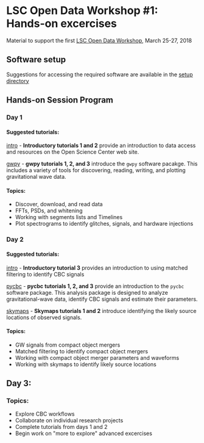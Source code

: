# LSC Open Data Workshop #1: Hands-on excercises

Material to support the first
[LSC Open Data Workshop](https://losc.ligo.org/s/workshop1/),
March 25-27, 2018

## Software setup

Suggestions for accessing the required software are
available in the [setup directory](./setup/README.md)

## Hands-on Session Program

### Day 1

#### Suggested tutorials:

[intro](./intro) - **Introductory tutorials 1 and 2** provide an introduction to
data access and resources on the Open Science Center web site.

[gwpy](./gwpy) - **gwpy tutorials 1, 2, and 3**
introduce the `gwpy` software pacakge.  This includes a variety of
tools for discovering, reading, writing, and plotting gravitational wave
data.  

#### Topics:
 * Discover, download, and read data
 * FFTs, PSDs, and whitening
 * Working with segments lists and Timelines
 * Plot spectrograms to identify glitches, signals, and hardware injections



### Day 2

#### Suggested tutorials:

[intro](./intro) - **Introductory tutorial 3** provides an introduction
to using matched filtering to identify CBC signals

[pycbc](./pycbc) - **pycbc tutorials 1, 2, and 3** provide an introduction
to the `pycbc` software package.  This analysis package is designed to
analyze gravitational-wave data, identify CBC signals
and estimate their parameters.  

[skymaps](./skymaps) - **Skymaps tutorials 1 and 2** introduce identifying
the likely source locations of observed signals.


#### Topics:
 * GW signals from compact object mergers
 * Matched filtering to identify compact object mergers
 * Working with compact object merger parameters and waveforms
 * Working with skymaps to identify likely source locations


## Day 3: 

### Topics:
 * Explore CBC workflows
 * Collaborate on individual research projects
 * Complete tutorials from days 1 and 2
 * Begin work on "more to explore" advanced excercises
